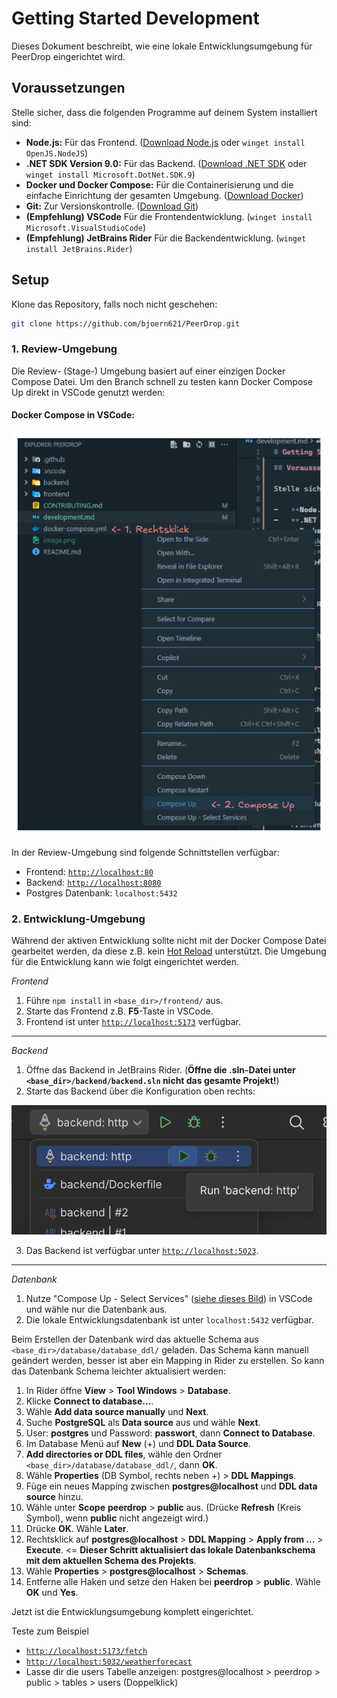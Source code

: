 # Getting Started Development

Dieses Dokument beschreibt, wie eine lokale Entwicklungsumgebung für PeerDrop eingerichtet wird.

## Voraussetzungen

Stelle sicher, dass die folgenden Programme auf deinem System installiert sind:

-   **Node.js:** Für das Frontend. ([Download Node.js](https://nodejs.org/) oder `winget install OpenJS.NodeJS`)
-   **.NET SDK Version 9.0:** Für das Backend. ([Download .NET SDK](https://dotnet.microsoft.com/download) oder `winget install Microsoft.DotNet.SDK.9`)
-   **Docker und Docker Compose:** Für die Containerisierung und die einfache Einrichtung der gesamten Umgebung. ([Download Docker](https://www.docker.com/products/docker-desktop/))
-   **Git:** Zur Versionskontrolle. ([Download Git](https://git-scm.com/downloads))
-   **(Empfehlung) VSCode** Für die Frontendentwicklung. (`winget install Microsoft.VisualStudioCode`)
-   **(Empfehlung) JetBrains Rider** Für die Backendentwicklung. (`winget install JetBrains.Rider`)

## Setup

Klone das Repository, falls noch nicht geschehen:

```bash
git clone https://github.com/bjoern621/PeerDrop.git
```

### 1. Review-Umgebung

Die Review- (Stage-) Umgebung basiert auf einer einzigen Docker Compose Datei. Um den Branch schnell zu testen kann Docker Compose Up direkt in VSCode genutzt werden:

#### Docker Compose in VSCode:

![alt text](image-2.png)

In der Review-Umgebung sind folgende Schnittstellen verfügbar:

-   Frontend: [`http://localhost:80`](http://localhost:80)
-   Backend: [`http://localhost:8080`](http://localhost:8080)
-   Postgres Datenbank: `localhost:5432`

### 2. Entwicklung-Umgebung

Während der aktiven Entwicklung sollte nicht mit der Docker Compose Datei gearbeitet werden, da diese z.B. kein [Hot Reload](https://www.it-intouch.de/glossar/hot-reload/) unterstützt. Die Umgebung für die Entwicklung kann wie folgt eingerichtet werden.

_Frontend_

1. Führe `npm install` in `<base_dir>/frontend/` aus.
2. Starte das Frontend z.B. **F5**-Taste in VSCode.
3. Frontend ist unter [`http://localhost:5173`](http://localhost:5173) verfügbar.

---

_Backend_

1. Öffne das Backend in JetBrains Rider. (**Öffne die .sln-Datei unter `<base_dir>/backend/backend.sln` nicht das gesamte Projekt!**)
2. Starte das Backend über die Konfiguration oben rechts:

![alt text](image-3.png)

3. Das Backend ist verfügbar unter [`http://localhost:5023`](http://localhost:5023).

---

_Datenbank_

1. Nutze "Compose Up - Select Services" ([siehe dieses Bild](#docker-compose-in-vscode:)) in VSCode und wähle nur die Datenbank aus.
2. Die lokale Entwicklungsdatenbank ist unter `localhost:5432` verfügbar.

Beim Erstellen der Datenbank wird das aktuelle Schema aus `<base_dir>/database/database_ddl/` geladen. Das Schema kann manuell geändert werden, besser ist aber ein Mapping in Rider zu erstellen. So kann das Datenbank Schema leichter aktualisiert werden:

1. In Rider öffne **View** > **Tool Windows** > **Database**.
2. Klicke **Connect to database...**.
3. Wähle **Add data source manually** und **Next**.
4. Suche **PostgreSQL** als **Data source** aus und wähle **Next**.
5. User: **postgres** und Password: **passwort**, dann **Connect to Database**.
6. Im Database Menü auf **New** (+) und **DDL Data Source**.
7. **Add directories or DDL files**, wähle den Ordner `<base_dir>/database/database_ddl/`, dann **OK**.
8. Wähle **Properties** (DB Symbol, rechts neben +) > **DDL Mappings**.
9. Füge ein neues Mapping zwischen **postgres@localhost** und **DDL data source** hinzu.
10. Wähle unter **Scope** **peerdrop** > **public** aus. (Drücke **Refresh** (Kreis Symbol), wenn **public** nicht angezeigt wird.)
11. Drücke **OK**. Wähle **Later**.
12. Rechtsklick auf **postgres@localhost** > **DDL Mapping** > **Apply from ...** > **Execute**. <= **Dieser Schritt aktualisiert das lokale Datenbankschema mit dem aktuellen Schema des Projekts**.
13. Wähle **Properties** > **postgres@localhost** > **Schemas**.
14. Entferne alle Haken und setze den Haken bei **peerdrop** > **public**. Wähle **OK** und **Yes**.

Jetzt ist die Entwicklungsumgebung komplett eingerichtet.

Teste zum Beispiel

-   [`http://localhost:5173/fetch`](http://localhost:5173/fetch)
-   [`http://localhost:5032/weatherforecast`](http://localhost:5032/weatherforecast)
-   Lasse dir die users Tabelle anzeigen: postgres@localhost > peerdrop > public > tables > users (Doppelklick)
